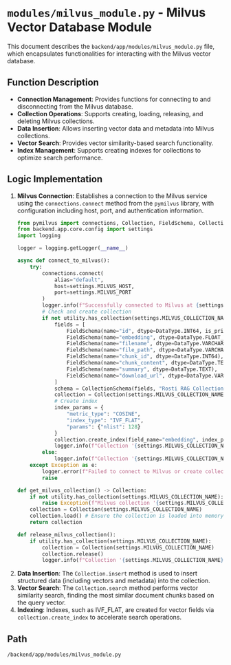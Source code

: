 # `modules/milvus_module.py` - Milvus Vector Database Module

This document describes the `backend/app/modules/milvus_module.py` file, which encapsulates functionalities for interacting with the Milvus vector database.

## Function Description
*   **Connection Management**: Provides functions for connecting to and disconnecting from the Milvus database.
*   **Collection Operations**: Supports creating, loading, releasing, and deleting Milvus collections.
*   **Data Insertion**: Allows inserting vector data and metadata into Milvus collections.
*   **Vector Search**: Provides vector similarity-based search functionality.
*   **Index Management**: Supports creating indexes for collections to optimize search performance.

## Logic Implementation
1.  **Milvus Connection**: Establishes a connection to the Milvus service using the `connections.connect` method from the `pymilvus` library, with configuration including host, port, and authentication information.
    ```python
    from pymilvus import connections, Collection, FieldSchema, CollectionSchema, DataType, utility
    from backend.app.core.config import settings
    import logging

    logger = logging.getLogger(__name__)

    async def connect_to_milvus():
        try:
            connections.connect(
                alias="default",
                host=settings.MILVUS_HOST,
                port=settings.MILVUS_PORT
            )
            logger.info(f"Successfully connected to Milvus at {settings.MILVUS_HOST}:{settings.MILVUS_PORT}")
            # Check and create collection
            if not utility.has_collection(settings.MILVUS_COLLECTION_NAME):
                fields = [
                    FieldSchema(name="id", dtype=DataType.INT64, is_primary=True, auto_id=True),
                    FieldSchema(name="embedding", dtype=DataType.FLOAT_VECTOR, dim=settings.MILVUS_VECTOR_DIM),
                    FieldSchema(name="filename", dtype=DataType.VARCHAR, max_length=512),
                    FieldSchema(name="file_path", dtype=DataType.VARCHAR, max_length=512),
                    FieldSchema(name="chunk_id", dtype=DataType.INT64),
                    FieldSchema(name="chunk_content", dtype=DataType.TEXT),
                    FieldSchema(name="summary", dtype=DataType.TEXT),
                    FieldSchema(name="download_url", dtype=DataType.VARCHAR, max_length=1024)
                ]
                schema = CollectionSchema(fields, "Rosti RAG Collection for document embeddings")
                collection = Collection(settings.MILVUS_COLLECTION_NAME, schema)
                # Create index
                index_params = {
                    "metric_type": "COSINE",
                    "index_type": "IVF_FLAT",
                    "params": {"nlist": 128}
                }
                collection.create_index(field_name="embedding", index_params=index_params)
                logger.info(f"Collection '{settings.MILVUS_COLLECTION_NAME}' created and indexed successfully.")
            else:
                logger.info(f"Collection '{settings.MILVUS_COLLECTION_NAME}' already exists.")
        except Exception as e:
            logger.error(f"Failed to connect to Milvus or create collection: {e}")
            raise

    def get_milvus_collection() -> Collection:
        if not utility.has_collection(settings.MILVUS_COLLECTION_NAME):
            raise Exception(f"Milvus collection '{settings.MILVUS_COLLECTION_NAME}' does not exist.")
        collection = Collection(settings.MILVUS_COLLECTION_NAME)
        collection.load() # Ensure the collection is loaded into memory
        return collection

    def release_milvus_collection():
        if utility.has_collection(settings.MILVUS_COLLECTION_NAME):
            collection = Collection(settings.MILVUS_COLLECTION_NAME)
            collection.release()
            logger.info(f"Collection '{settings.MILVUS_COLLECTION_NAME}' released.")
    ```
2.  **Data Insertion**: The `Collection.insert` method is used to insert structured data (including vectors and metadata) into the collection.
3.  **Vector Search**: The `Collection.search` method performs vector similarity search, finding the most similar document chunks based on the query vector.
4.  **Indexing**: Indexes, such as IVF_FLAT, are created for vector fields via `collection.create_index` to accelerate search operations.

## Path
`/backend/app/modules/milvus_module.py`